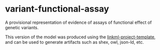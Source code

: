 # variant-functional-assay

A provisional representation of evidence of assays of functional effect of genetic variants.

This version of the model was produced using the [linkml-project-template](https://github.com/linkml/linkml-project-template), and can be used to generate artifacts such as shex, owl, json-ld, etc.


